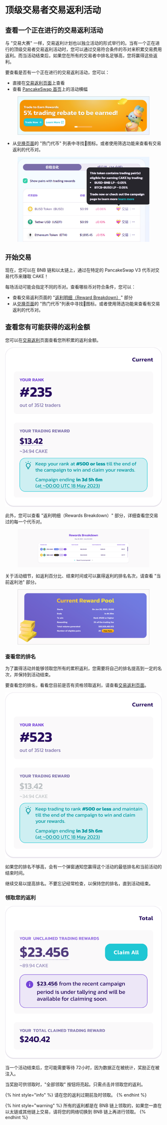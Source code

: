 # 顶级交易者交易返利活动

## 查看一个正在进行的交易返利活动&#x20;

与 "交易大赛" 一样，交易返利计划也以独立活动的形式举行的。当有一个正在进行的顶级交易者交易返利活动时，您可以通过交易符合条件的币对来积累交易费用返利。而当活动结束后，如果您在所有的交易者中排名足够高，您将赢得这些返利。

要查看是否有一个正在进行的交易返利活动，您可以：&#x20;

* 直接在[交易返利页面](https://pancakeswap.finance/trading-reward/top-traders)上查看&#x20;
* 查看 [PancakeSwap 首页](https://pancakeswap.finance/)上的活动横幅

<figure><img src="../../../.gitbook/assets/rebate-homepage.png" alt=""><figcaption></figcaption></figure>

* 从[兑换页面](https://pancakeswap.finance/swap?showTradingReward=true)的 "热门代币" 列表中寻找💝图标。或者使用筛选功能来查看有交易返利的代币对。

<div align="left">

<figure><img src="../../../.gitbook/assets/trading-reward1.png" alt=""><figcaption></figcaption></figure>

</div>

## 开始交易&#x20;

现在，您可以在 BNB 链和以太链上，通过在特定的 PancakeSwap V3 代币对交易代币来赚取 CAKE！

每场活动可能会指定不同的币对。查看哪些币对符合条件，您可以：&#x20;

* 查看交易返利页面的 "[返利明细（Reward Breakdown）](https://pancakeswap.finance/trading-reward/top-traders)" 部分&#x20;
* 从[兑换页面](https://pancakeswap.finance/swap?showTradingReward=true)的 "热门代币"列表中寻找💝图标。或者使用筛选功能来查看有交易返利的代币对。&#x20;

## 查看您有可能获得的返利金额&#x20;

您可以在[交易返利](https://pancakeswap.finance/trading-reward/top-traders)页面查看您所积累的返利金额。

![](<../../../.gitbook/assets/image (22).png>)

此外，您可以查看 "返利明细（Rewards Breakdown）" 部分，详细查看您交易过的每一个代币对。

<figure><img src="../../../.gitbook/assets/image (23).png" alt=""><figcaption></figcaption></figure>

关于活动细节，如返利百分比、结束时间或可以赢得返利的排名名次，请查看 "当前返利池" 部分。

<figure><img src="../../../.gitbook/assets/image (26).png" alt=""><figcaption></figcaption></figure>

### 查看您的排名&#x20;

为了赢得活动并能够领取您所有的累积返利，您需要将自己的排名提高到一定的名次，并保持到活动结束。

要查看您的排名，看看您目前是否有资格领取返利，请查看[交易返利页面](https://pancakeswap.finance/trading-reward)。

![](<../../../.gitbook/assets/image (32).png>)

如果您的排名不够高，会有一个弹窗通知您赢得这个活动的最低排名和当前活动的结束时间。&#x20;

继续交易以提高排名。不要忘记经常检查，以保持您的排名，直到活动结束。

### 领取您的返利

![](<../../../.gitbook/assets/image (37).png>)

当一个活动结束后，您可能需要等待 72小时，因为数据正在被统计，奖励正在被注入。&#x20;

当奖励可供领取时，"全部领取" 按钮将亮起。只需点击并领取您的返利。

{% hint style="info" %}
请在您的返利过期前及时领取。
{% endhint %}

{% hint style="warning" %}
所有的返利都是在 BNB 链上领取的，如果您一直在以太链或其他链上交易，请将您的网络切换到 BNB 链上再进行领取。
{% endhint %}
